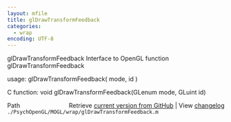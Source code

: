 ```yaml
---
layout: mfile
title: glDrawTransformFeedback
categories:
  - wrap
encoding: UTF-8
---
```


glDrawTransformFeedback  Interface to OpenGL function glDrawTransformFeedback  

usage:  glDrawTransformFeedback( mode, id )  

C function:  void glDrawTransformFeedback(GLenum mode, GLuint id)  


<div class="code_header" style="text-align:right;">
  <span style="float:left;">Path&nbsp;&nbsp;</span> <span class="counter">Retrieve <a href=
  "https://raw.github.com/Psychtoolbox-3/Psychtoolbox-3/beta/./PsychOpenGL/MOGL/wrap/glDrawTransformFeedback.m">current version from GitHub</a> | View <a href=
  "https://github.com/Psychtoolbox-3/Psychtoolbox-3/commits/beta/./PsychOpenGL/MOGL/wrap/glDrawTransformFeedback.m">changelog</a></span>
</div>
<div class="code">
  <code>./PsychOpenGL/MOGL/wrap/glDrawTransformFeedback.m</code>
</div>

